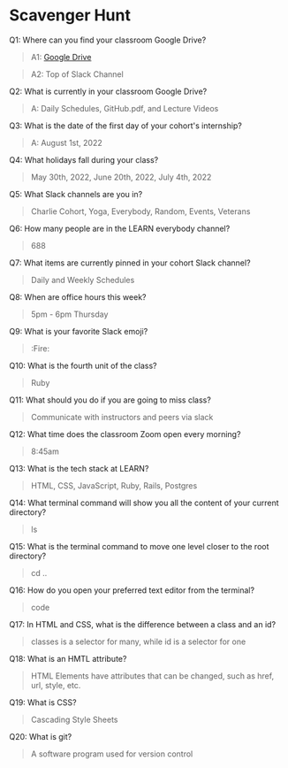 # Scavenger Hunt
Q1: Where can you find your classroom Google Drive?
 > A1: [Google Drive](https://drive.google.com/drive/folders/1RCAUIPTFx_FdUjF4yB2z5We9KTlnITsg)
 
 > A2: Top of Slack Channel

Q2: What is currently in your classroom Google Drive?
 > A: Daily Schedules, GitHub.pdf, and Lecture Videos

Q3: What is the date of the first day of your cohort's internship?
> A: August 1st, 2022

Q4: What holidays fall during your class?
> May 30th, 2022, June 20th, 2022, July 4th, 2022

Q5: What Slack channels are you in?
>Charlie Cohort, Yoga, Everybody, Random, Events, Veterans

Q6: How many people are in the LEARN everybody channel?
> 688 

Q7: What items are currently pinned in your cohort Slack channel?
> Daily and Weekly Schedules

Q8: When are office hours this week?
> 5pm - 6pm Thursday

Q9: What is your favorite Slack emoji?
> :Fire:

Q10: What is the fourth unit of the class?
> Ruby

Q11: What should you do if you are going to miss class?
> Communicate with instructors and peers via slack

Q12: What time does the classroom Zoom open every morning?
> 8:45am

Q13: What is the tech stack at LEARN?
> HTML, CSS, JavaScript, Ruby, Rails, Postgres

Q14: What terminal command will show you all the content of your current directory?
> ls

Q15: What is the terminal command to move one level closer to the root directory?
> cd ..

Q16: How do you open your preferred text editor from the terminal?
> code

Q17: In HTML and CSS, what is the difference between a class and an id?
> classes is a selector for many, while id is a selector for one

Q18: What is an HMTL attribute?
> HTML Elements have attributes that can be changed, such as href, url, style, etc.

Q19: What is CSS?
> Cascading Style Sheets

Q20: What is git?
> A software program used for version control